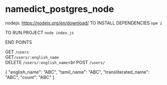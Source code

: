 # namedict_postgres_node

 nodejs: https://nodejs.org/en/download/
 TO INSTALL DEPENDENCIES
```npm i ```

 TO RUN PROJECT
```node index.js```


 END POINTS 

GET ```/users``` <br>
GET```/users/:english_name```<br>
DELETE ```/users/:english_name```<br
POST ```/users/```

 {
    "english_name": "ABC",
    "tamil_name": "ABC",
    "transliterated_name": "ABC",
    "count": "ABC"
  }
  

